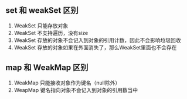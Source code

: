 ## set 和 weakSet 区别
1. WeakSet 只能存放对象
2. WeakSet 不支持遍历，没有size
3. WeakSet 存放的对象不会记入到对象的引用计数，因此不会影响垃圾回收
4. WeakSet 存放的对象如果在外面消失了，那么WeakSet里面也不会存在

## map 和 WeakMap 区别
1. WeakMap 只能接收对象作为键名（null除外）
2. WeapMap 键名指向对象不会记入到对象的引用数当中